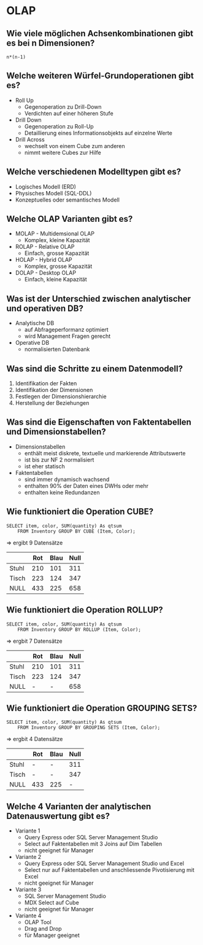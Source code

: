 # OLAP

## Wie viele möglichen Achsenkombinationen gibt es bei n Dimensionen?
`n*(n-1)`

## Welche weiteren Würfel-Grundoperationen gibt es?
* Roll Up
    * Gegenoperation zu Drill-Down
    * Verdichten auf einer höheren Stufe
* Drill Down
    * Gegenoperation zu Roll-Up
    * Detaillierung eines Informationsobjekts auf einzelne Werte 
* Drill Across
    * wechselt von einem Cube zum anderen
    * nimmt weitere Cubes zur Hilfe

## Welche verschiedenen Modelltypen gibt es?
* Logisches Modell (ERD)
* Physisches Modell (SQL-DDL)
* Konzeptuelles oder semantisches Modell

## Welche OLAP Varianten gibt es?
* MOLAP - Multidemsional OLAP
    * Komplex, kleine Kapazität
* ROLAP - Relative OLAP
    * Einfach, grosse Kapazität
* HOLAP - Hybrid OLAP
    * Komplex, grosse Kapazität
* DOLAP - Desktop OLAP
    * Einfach, kleine Kapazität

## Was ist der Unterschied zwischen analytischer und operativen DB?
* Analytische DB 
    * auf Abfrageperformanz optimiert
    * wird Management Fragen gerecht
* Operative DB
    * normalisierten Datenbank

## Was sind die Schritte zu einem Datenmodell?
1. Identifikation der Fakten
2. Identifikation der Dimensionen
3. Festlegen der Dimensionshierarchie
4. Herstellung der Beziehungen

## Was sind die Eigenschaften von Faktentabellen und Dimensionstabellen?
* Dimensionstabellen 
    * enthält meist diskrete, textuelle und markierende Attributswerte
    * ist bis zur NF 2 normalisiert
    * ist eher statisch
* Faktentabellen
    * sind immer dynamisch wachsend
    * enthalten 90% der Daten eines DWHs oder mehr
    * enthalten keine Redundanzen

## Wie funktioniert die Operation CUBE?
```
SELECT item, color, SUM(quantity) As qtsum 
    FROM Inventory GROUP BY CUBE (Item, Color);
```

$\Rightarrow$ ergibt 9 Datensätze 

|       | Rot | Blau | Null |
|-------|-----|------|------|
| Stuhl | 210 | 101  | 311  |
| Tisch | 223 | 124  | 347  |
| NULL  | 433 | 225  | 658

## Wie funktioniert die Operation ROLLUP?
```
SELECT item, color, SUM(quantity) As qtsum
    FROM Inventory GROUP BY ROLLUP (Item, Color);
```

$\Rightarrow$ ergbit 7 Datensätze

|       | Rot | Blau | Null |
|-------|-----|------|------|
| Stuhl | 210 | 101  | 311  |
| Tisch | 223 | 124  | 347  |
| NULL  | -   | -    | 658  |

## Wie funktioniert die Operation GROUPING SETS?
```
SELECT item, color, SUM(quantity) As qtsum
    FROM Inventory GROUP BY GROUPING SETS (Item, Color);
```

$\Rightarrow$ ergbit 4 Datensätze

|       | Rot | Blau | Null |
|-------|-----|------|------|
| Stuhl | -   | -    | 311  |
| Tisch | -   | -    | 347  |
| NULL  | 433 | 225  | -    |

## Welche 4 Varianten der analytischen Datenauswertung gibt es?
* Variante 1
    * Query Express oder SQL Server Management Studio
    * Select auf Faktentabellen mit 3 Joins auf Dim Tabellen
    * nicht geeignet für Manager
* Variante 2
    * Query Express oder SQL Server Management Studio und Excel
    * Select nur auf Faktentabellen und anschliessende Pivotisierung mit Excel
    * nicht geeignet für Manager
* Variante 3
    * SQL Server Management Studio
    * MDX Select auf Cube
    * nicht geeignet für Manager
* Variante 4
    * OLAP Tool
    * Drag and Drop
    * für Manager geeignet

